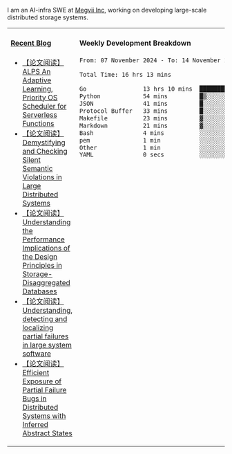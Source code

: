 I am an AI-infra SWE at [Megvii Inc](https://en.megvii.com/), working on developing large-scale distributed storage systems.

<table width="960px">
<tr>
<td valign="top" width="50%">

#### <a href="https://www.kongjun18.me" target="_blank">Recent Blog</a>

<!-- BLOG-POST-LIST:START -->
- [【论文阅读】ALPS An Adaptive Learning, Priority OS Scheduler for Serverless Functions](https://kongjun18.github.io/posts/alps-an-adaptive-learning-priority-os-scheduler-for-serverless-functions/)
- [【论文阅读】Demystifying and Checking Silent Semantic Violations in Large Distributed Systems](https://kongjun18.github.io/posts/demystifying-and-checking-silent-semantic-violations-in-large-distributed-systems/)
- [【论文阅读】Understanding the Performance Implications of the Design Principles in Storage-Disaggregated Databases](https://kongjun18.github.io/posts/understanding-the-performance-implications-of-the-design-principles-in-storage-disaggregated-databases/)
- [【论文阅读】Understanding, detecting and localizing partial failures in large system software](https://kongjun18.github.io/posts/understanding-detecting-and-localizing-partial-failures-in-large-system-software/)
- [【论文阅读】Efficient Exposure of Partial Failure Bugs in Distributed Systems with Inferred Abstract States](https://kongjun18.github.io/posts/efficient-exposure-of-partial-failure-bugs-in-distributed-systems-with-inferred-abstract-states/)
<!-- BLOG-POST-LIST:END -->

</td>
<td valign="top" width="50%">

#### Weekly Development Breakdown

<!--START_SECTION:waka-->

```txt
From: 07 November 2024 - To: 14 November 2024

Total Time: 16 hrs 13 mins

Go                13 hrs 10 mins  ████████████████████▒░░░░   81.26 %
Python            54 mins         █▒░░░░░░░░░░░░░░░░░░░░░░░   05.64 %
JSON              41 mins         █░░░░░░░░░░░░░░░░░░░░░░░░   04.30 %
Protocol Buffer   33 mins         █░░░░░░░░░░░░░░░░░░░░░░░░   03.42 %
Makefile          23 mins         ▓░░░░░░░░░░░░░░░░░░░░░░░░   02.46 %
Markdown          21 mins         ▓░░░░░░░░░░░░░░░░░░░░░░░░   02.21 %
Bash              4 mins          ░░░░░░░░░░░░░░░░░░░░░░░░░   00.44 %
pem               1 min           ░░░░░░░░░░░░░░░░░░░░░░░░░   00.13 %
Other             1 min           ░░░░░░░░░░░░░░░░░░░░░░░░░   00.11 %
YAML              0 secs          ░░░░░░░░░░░░░░░░░░░░░░░░░   00.01 %
```

<!--END_SECTION:waka-->
</td>
</tr>

</table>
